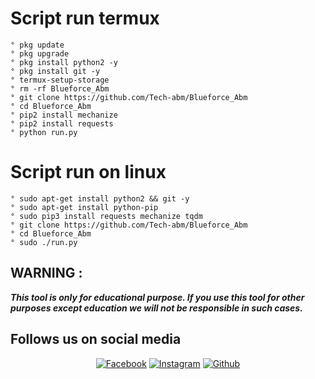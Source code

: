# Script run termux
```  
° pkg update
° pkg upgrade
° pkg install python2 -y
° pkg install git -y
° termux-setup-storage
° rm -rf Blueforce_Abm
° git clone https://github.com/Tech-abm/Blueforce_Abm
° cd Blueforce_Abm
° pip2 install mechanize
° pip2 install requests
° python run.py
```
# Script run on linux 
```
° sudo apt-get install python2 && git -y
° sudo apt-get install python-pip
° sudo pip3 install requests mechanize tqdm
° git clone https://github.com/Tech-abm/Blueforce_Abm
° cd Blueforce_Abm
° sudo ./run.py
```
## WARNING : 
***This tool is only for educational purpose. If you use this tool for other purposes except education we will not be responsible in such cases.***
## Follows us on social media
<p align="center">
<a href="https://fb.com/Techabm"><img title="Facebook" src="https://img.shields.io/badge/Facebook-red?style=for-the-badge&logo=facebook"></a>
<a href="https://www.instagram.com/Techabm"><img title="Instagram" src="https://img.shields.io/badge/INSTAGRAM-purple?style=for-the-badge&logo=instagram"></a>
<a href="https://github.com/Tech-abm"><img title="Github" src="https://img.shields.io/badge/Github-TECH--ABM-blue?style=for-the-badge&logo=github"></a>
